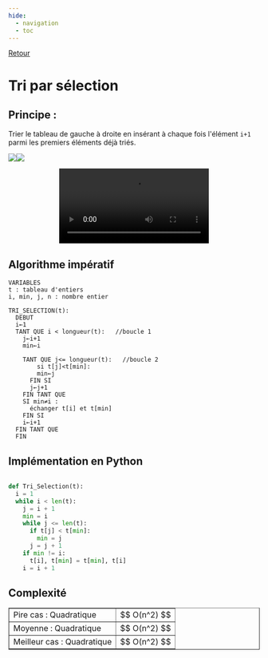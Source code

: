 ```yaml
---
hide:
  - navigation
  - toc
---
```

<script type="text/javascript" src="http://cdn.mathjax.org/mathjax/latest/MathJax.js?config=default"></script>
[Retour](../../)


# **Tri par sélection**

## Principe : 
Trier le tableau de gauche à droite en insérant à chaque fois l'élément `i+1` parmi les premiers éléments déjà triés. 

<tab><tr><td>![](medias/Selection.gif)</td><td>![](medias/selection.png)</td></tr></tab>
<center><video controls>
  <source src="https://mickaelsasl.github.io/T/EP/memo/medias/sélection%20-%20Animation%20pygame.mp4" type="video/mp4">
  <p>Votre navigateur ne prend pas en charge les vidéos HTML5.
     Voici <a href="https://mickaelsasl.github.io/T/EP/memo/medias/sélection%20-%20Animation%20pygame.mp4">un lien pour télécharger la vidéo</a>.</p>
</video></iframe></center>


## Algorithme impératif

```
VARIABLES
t : tableau d'entiers
i, min, j, n : nombre entier

TRI_SELECTION(t):
  DEBUT
  i←1
  TANT QUE i < longueur(t):   //boucle 1
    j←i+1
    min←i
    
    TANT QUE j<= longueur(t):	//boucle 2
        si t[j]<t[min]:
        min←j
      FIN SI
      j←j+1
    FIN TANT QUE
    SI min≠i :
      échanger t[i] et t[min]
    FIN SI
    i←i+1
  FIN TANT QUE
  FIN 
```

## Implémentation en Python

```Python

def Tri_Selection(t):
  i = 1
  while i < len(t):
    j = i + 1
    min = i
    while j <= len(t):
      if t[j] < t[min]:
        min = j
      j = j + 1
    if min != i:
      t[i], t[min] = t[min], t[i]
    i = i + 1
```

## Complexité

<table width="100%" border="1" cellspacing="1" cellpadding="5">
  <tr>
    <td>
    Pire cas : Quadratique
    </td>
    <td>
    $$ O(n^2) $$
    </td>
  </tr>
  <tr>
    <td>
    Moyenne : Quadratique
    </td>
    <td>
    $$ O(n^2) $$
    </td>
  </tr>
  <tr>
    <td>
    Meilleur cas : Quadratique
    </td>
    <td>
    $$ O(n^2) $$
    </td>
  </tr>
</table>